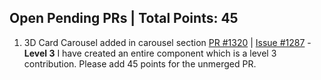 ## Open Pending PRs | Total Points: 45

1. 3D Card Carousel added in carousel section  [PR #1320](https://github.com/Rakesh9100/Beautiify/pull/1320) | [Issue #1287](https://github.com/Rakesh9100/Beautiify/issues/1287) - **Level 3**
I have created an entire component which is a level 3 contribution. Please add 45 points for the unmerged PR. 